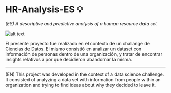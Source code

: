 # HR-Analysis-ES 💡
*(ES) A descriptive and predictive analysis of a human resource data set*

![alt text](https://www.valamis.com/documents/10197/605345/hr-analytics.png)

El presente proyecto fue realizado en el contexto de un challange de Ciencias de Datos. El mismo consistió en analizar un dataset con información de personas dentro de una organización, y tratar de encontrar insights relativos a por qué decidieron abandornar la misma.

---------------
(EN)
This project was developed in the context of a data science challenge. It consisted of analyzing a data set with information from people within an organization and trying to find ideas about why they decided to leave it.
